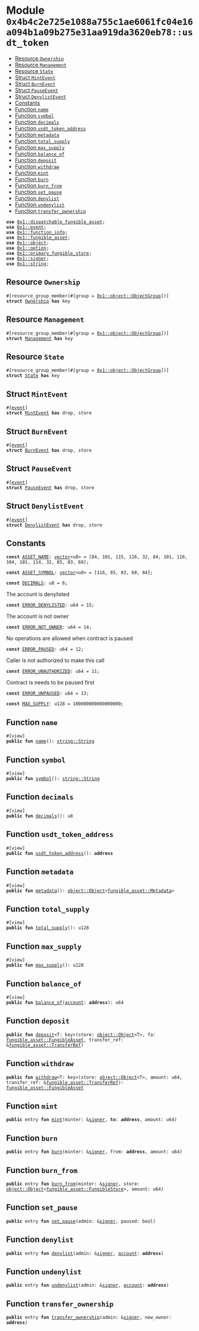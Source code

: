 
<a id="0x4b4c2e725e1088a755c1ae6061fc04e16a094b1a09b275e31aa919da3620eb78_usdt_token"></a>

# Module `0x4b4c2e725e1088a755c1ae6061fc04e16a094b1a09b275e31aa919da3620eb78::usdt_token`



-  [Resource `Ownership`](#0x4b4c2e725e1088a755c1ae6061fc04e16a094b1a09b275e31aa919da3620eb78_usdt_token_Ownership)
-  [Resource `Management`](#0x4b4c2e725e1088a755c1ae6061fc04e16a094b1a09b275e31aa919da3620eb78_usdt_token_Management)
-  [Resource `State`](#0x4b4c2e725e1088a755c1ae6061fc04e16a094b1a09b275e31aa919da3620eb78_usdt_token_State)
-  [Struct `MintEvent`](#0x4b4c2e725e1088a755c1ae6061fc04e16a094b1a09b275e31aa919da3620eb78_usdt_token_MintEvent)
-  [Struct `BurnEvent`](#0x4b4c2e725e1088a755c1ae6061fc04e16a094b1a09b275e31aa919da3620eb78_usdt_token_BurnEvent)
-  [Struct `PauseEvent`](#0x4b4c2e725e1088a755c1ae6061fc04e16a094b1a09b275e31aa919da3620eb78_usdt_token_PauseEvent)
-  [Struct `DenylistEvent`](#0x4b4c2e725e1088a755c1ae6061fc04e16a094b1a09b275e31aa919da3620eb78_usdt_token_DenylistEvent)
-  [Constants](#@Constants_0)
-  [Function `name`](#0x4b4c2e725e1088a755c1ae6061fc04e16a094b1a09b275e31aa919da3620eb78_usdt_token_name)
-  [Function `symbol`](#0x4b4c2e725e1088a755c1ae6061fc04e16a094b1a09b275e31aa919da3620eb78_usdt_token_symbol)
-  [Function `decimals`](#0x4b4c2e725e1088a755c1ae6061fc04e16a094b1a09b275e31aa919da3620eb78_usdt_token_decimals)
-  [Function `usdt_token_address`](#0x4b4c2e725e1088a755c1ae6061fc04e16a094b1a09b275e31aa919da3620eb78_usdt_token_usdt_token_address)
-  [Function `metadata`](#0x4b4c2e725e1088a755c1ae6061fc04e16a094b1a09b275e31aa919da3620eb78_usdt_token_metadata)
-  [Function `total_supply`](#0x4b4c2e725e1088a755c1ae6061fc04e16a094b1a09b275e31aa919da3620eb78_usdt_token_total_supply)
-  [Function `max_supply`](#0x4b4c2e725e1088a755c1ae6061fc04e16a094b1a09b275e31aa919da3620eb78_usdt_token_max_supply)
-  [Function `balance_of`](#0x4b4c2e725e1088a755c1ae6061fc04e16a094b1a09b275e31aa919da3620eb78_usdt_token_balance_of)
-  [Function `deposit`](#0x4b4c2e725e1088a755c1ae6061fc04e16a094b1a09b275e31aa919da3620eb78_usdt_token_deposit)
-  [Function `withdraw`](#0x4b4c2e725e1088a755c1ae6061fc04e16a094b1a09b275e31aa919da3620eb78_usdt_token_withdraw)
-  [Function `mint`](#0x4b4c2e725e1088a755c1ae6061fc04e16a094b1a09b275e31aa919da3620eb78_usdt_token_mint)
-  [Function `burn`](#0x4b4c2e725e1088a755c1ae6061fc04e16a094b1a09b275e31aa919da3620eb78_usdt_token_burn)
-  [Function `burn_from`](#0x4b4c2e725e1088a755c1ae6061fc04e16a094b1a09b275e31aa919da3620eb78_usdt_token_burn_from)
-  [Function `set_pause`](#0x4b4c2e725e1088a755c1ae6061fc04e16a094b1a09b275e31aa919da3620eb78_usdt_token_set_pause)
-  [Function `denylist`](#0x4b4c2e725e1088a755c1ae6061fc04e16a094b1a09b275e31aa919da3620eb78_usdt_token_denylist)
-  [Function `undenylist`](#0x4b4c2e725e1088a755c1ae6061fc04e16a094b1a09b275e31aa919da3620eb78_usdt_token_undenylist)
-  [Function `transfer_ownership`](#0x4b4c2e725e1088a755c1ae6061fc04e16a094b1a09b275e31aa919da3620eb78_usdt_token_transfer_ownership)


<pre><code><b>use</b> <a href="">0x1::dispatchable_fungible_asset</a>;
<b>use</b> <a href="">0x1::event</a>;
<b>use</b> <a href="">0x1::function_info</a>;
<b>use</b> <a href="">0x1::fungible_asset</a>;
<b>use</b> <a href="">0x1::object</a>;
<b>use</b> <a href="">0x1::option</a>;
<b>use</b> <a href="">0x1::primary_fungible_store</a>;
<b>use</b> <a href="">0x1::signer</a>;
<b>use</b> <a href="">0x1::string</a>;
</code></pre>



<a id="0x4b4c2e725e1088a755c1ae6061fc04e16a094b1a09b275e31aa919da3620eb78_usdt_token_Ownership"></a>

## Resource `Ownership`



<pre><code>#[resource_group_member(#[group = <a href="_ObjectGroup">0x1::object::ObjectGroup</a>])]
<b>struct</b> <a href="usdt.md#0x4b4c2e725e1088a755c1ae6061fc04e16a094b1a09b275e31aa919da3620eb78_usdt_token_Ownership">Ownership</a> <b>has</b> key
</code></pre>



<a id="0x4b4c2e725e1088a755c1ae6061fc04e16a094b1a09b275e31aa919da3620eb78_usdt_token_Management"></a>

## Resource `Management`



<pre><code>#[resource_group_member(#[group = <a href="_ObjectGroup">0x1::object::ObjectGroup</a>])]
<b>struct</b> <a href="usdt.md#0x4b4c2e725e1088a755c1ae6061fc04e16a094b1a09b275e31aa919da3620eb78_usdt_token_Management">Management</a> <b>has</b> key
</code></pre>



<a id="0x4b4c2e725e1088a755c1ae6061fc04e16a094b1a09b275e31aa919da3620eb78_usdt_token_State"></a>

## Resource `State`



<pre><code>#[resource_group_member(#[group = <a href="_ObjectGroup">0x1::object::ObjectGroup</a>])]
<b>struct</b> <a href="usdt.md#0x4b4c2e725e1088a755c1ae6061fc04e16a094b1a09b275e31aa919da3620eb78_usdt_token_State">State</a> <b>has</b> key
</code></pre>



<a id="0x4b4c2e725e1088a755c1ae6061fc04e16a094b1a09b275e31aa919da3620eb78_usdt_token_MintEvent"></a>

## Struct `MintEvent`



<pre><code>#[<a href="">event</a>]
<b>struct</b> <a href="usdt.md#0x4b4c2e725e1088a755c1ae6061fc04e16a094b1a09b275e31aa919da3620eb78_usdt_token_MintEvent">MintEvent</a> <b>has</b> drop, store
</code></pre>



<a id="0x4b4c2e725e1088a755c1ae6061fc04e16a094b1a09b275e31aa919da3620eb78_usdt_token_BurnEvent"></a>

## Struct `BurnEvent`



<pre><code>#[<a href="">event</a>]
<b>struct</b> <a href="usdt.md#0x4b4c2e725e1088a755c1ae6061fc04e16a094b1a09b275e31aa919da3620eb78_usdt_token_BurnEvent">BurnEvent</a> <b>has</b> drop, store
</code></pre>



<a id="0x4b4c2e725e1088a755c1ae6061fc04e16a094b1a09b275e31aa919da3620eb78_usdt_token_PauseEvent"></a>

## Struct `PauseEvent`



<pre><code>#[<a href="">event</a>]
<b>struct</b> <a href="usdt.md#0x4b4c2e725e1088a755c1ae6061fc04e16a094b1a09b275e31aa919da3620eb78_usdt_token_PauseEvent">PauseEvent</a> <b>has</b> drop, store
</code></pre>



<a id="0x4b4c2e725e1088a755c1ae6061fc04e16a094b1a09b275e31aa919da3620eb78_usdt_token_DenylistEvent"></a>

## Struct `DenylistEvent`



<pre><code>#[<a href="">event</a>]
<b>struct</b> <a href="usdt.md#0x4b4c2e725e1088a755c1ae6061fc04e16a094b1a09b275e31aa919da3620eb78_usdt_token_DenylistEvent">DenylistEvent</a> <b>has</b> drop, store
</code></pre>



<a id="@Constants_0"></a>

## Constants


<a id="0x4b4c2e725e1088a755c1ae6061fc04e16a094b1a09b275e31aa919da3620eb78_usdt_token_ASSET_NAME"></a>



<pre><code><b>const</b> <a href="usdt.md#0x4b4c2e725e1088a755c1ae6061fc04e16a094b1a09b275e31aa919da3620eb78_usdt_token_ASSET_NAME">ASSET_NAME</a>: <a href="">vector</a>&lt;u8&gt; = [84, 101, 115, 116, 32, 84, 101, 116, 104, 101, 114, 32, 85, 83, 68];
</code></pre>



<a id="0x4b4c2e725e1088a755c1ae6061fc04e16a094b1a09b275e31aa919da3620eb78_usdt_token_ASSET_SYMBOL"></a>



<pre><code><b>const</b> <a href="usdt.md#0x4b4c2e725e1088a755c1ae6061fc04e16a094b1a09b275e31aa919da3620eb78_usdt_token_ASSET_SYMBOL">ASSET_SYMBOL</a>: <a href="">vector</a>&lt;u8&gt; = [116, 85, 83, 68, 84];
</code></pre>



<a id="0x4b4c2e725e1088a755c1ae6061fc04e16a094b1a09b275e31aa919da3620eb78_usdt_token_DECIMALS"></a>



<pre><code><b>const</b> <a href="usdt.md#0x4b4c2e725e1088a755c1ae6061fc04e16a094b1a09b275e31aa919da3620eb78_usdt_token_DECIMALS">DECIMALS</a>: u8 = 6;
</code></pre>



<a id="0x4b4c2e725e1088a755c1ae6061fc04e16a094b1a09b275e31aa919da3620eb78_usdt_token_ERROR_DENYLISTED"></a>

The account is denylisted


<pre><code><b>const</b> <a href="usdt.md#0x4b4c2e725e1088a755c1ae6061fc04e16a094b1a09b275e31aa919da3620eb78_usdt_token_ERROR_DENYLISTED">ERROR_DENYLISTED</a>: u64 = 15;
</code></pre>



<a id="0x4b4c2e725e1088a755c1ae6061fc04e16a094b1a09b275e31aa919da3620eb78_usdt_token_ERROR_NOT_OWNER"></a>

The account is not owner


<pre><code><b>const</b> <a href="usdt.md#0x4b4c2e725e1088a755c1ae6061fc04e16a094b1a09b275e31aa919da3620eb78_usdt_token_ERROR_NOT_OWNER">ERROR_NOT_OWNER</a>: u64 = 14;
</code></pre>



<a id="0x4b4c2e725e1088a755c1ae6061fc04e16a094b1a09b275e31aa919da3620eb78_usdt_token_ERROR_PAUSED"></a>

No operations are allowed when contract is paused


<pre><code><b>const</b> <a href="usdt.md#0x4b4c2e725e1088a755c1ae6061fc04e16a094b1a09b275e31aa919da3620eb78_usdt_token_ERROR_PAUSED">ERROR_PAUSED</a>: u64 = 12;
</code></pre>



<a id="0x4b4c2e725e1088a755c1ae6061fc04e16a094b1a09b275e31aa919da3620eb78_usdt_token_ERROR_UNAUTHORIZED"></a>

Caller is not authorized to make this call


<pre><code><b>const</b> <a href="usdt.md#0x4b4c2e725e1088a755c1ae6061fc04e16a094b1a09b275e31aa919da3620eb78_usdt_token_ERROR_UNAUTHORIZED">ERROR_UNAUTHORIZED</a>: u64 = 11;
</code></pre>



<a id="0x4b4c2e725e1088a755c1ae6061fc04e16a094b1a09b275e31aa919da3620eb78_usdt_token_ERROR_UNPAUSED"></a>

Contract is needs to be paused first


<pre><code><b>const</b> <a href="usdt.md#0x4b4c2e725e1088a755c1ae6061fc04e16a094b1a09b275e31aa919da3620eb78_usdt_token_ERROR_UNPAUSED">ERROR_UNPAUSED</a>: u64 = 13;
</code></pre>



<a id="0x4b4c2e725e1088a755c1ae6061fc04e16a094b1a09b275e31aa919da3620eb78_usdt_token_MAX_SUPPLY"></a>



<pre><code><b>const</b> <a href="usdt.md#0x4b4c2e725e1088a755c1ae6061fc04e16a094b1a09b275e31aa919da3620eb78_usdt_token_MAX_SUPPLY">MAX_SUPPLY</a>: u128 = 100000000000000000;
</code></pre>



<a id="0x4b4c2e725e1088a755c1ae6061fc04e16a094b1a09b275e31aa919da3620eb78_usdt_token_name"></a>

## Function `name`



<pre><code>#[view]
<b>public</b> <b>fun</b> <a href="usdt.md#0x4b4c2e725e1088a755c1ae6061fc04e16a094b1a09b275e31aa919da3620eb78_usdt_token_name">name</a>(): <a href="_String">string::String</a>
</code></pre>



<a id="0x4b4c2e725e1088a755c1ae6061fc04e16a094b1a09b275e31aa919da3620eb78_usdt_token_symbol"></a>

## Function `symbol`



<pre><code>#[view]
<b>public</b> <b>fun</b> <a href="usdt.md#0x4b4c2e725e1088a755c1ae6061fc04e16a094b1a09b275e31aa919da3620eb78_usdt_token_symbol">symbol</a>(): <a href="_String">string::String</a>
</code></pre>



<a id="0x4b4c2e725e1088a755c1ae6061fc04e16a094b1a09b275e31aa919da3620eb78_usdt_token_decimals"></a>

## Function `decimals`



<pre><code>#[view]
<b>public</b> <b>fun</b> <a href="usdt.md#0x4b4c2e725e1088a755c1ae6061fc04e16a094b1a09b275e31aa919da3620eb78_usdt_token_decimals">decimals</a>(): u8
</code></pre>



<a id="0x4b4c2e725e1088a755c1ae6061fc04e16a094b1a09b275e31aa919da3620eb78_usdt_token_usdt_token_address"></a>

## Function `usdt_token_address`



<pre><code>#[view]
<b>public</b> <b>fun</b> <a href="usdt.md#0x4b4c2e725e1088a755c1ae6061fc04e16a094b1a09b275e31aa919da3620eb78_usdt_token_usdt_token_address">usdt_token_address</a>(): <b>address</b>
</code></pre>



<a id="0x4b4c2e725e1088a755c1ae6061fc04e16a094b1a09b275e31aa919da3620eb78_usdt_token_metadata"></a>

## Function `metadata`



<pre><code>#[view]
<b>public</b> <b>fun</b> <a href="usdt.md#0x4b4c2e725e1088a755c1ae6061fc04e16a094b1a09b275e31aa919da3620eb78_usdt_token_metadata">metadata</a>(): <a href="_Object">object::Object</a>&lt;<a href="_Metadata">fungible_asset::Metadata</a>&gt;
</code></pre>



<a id="0x4b4c2e725e1088a755c1ae6061fc04e16a094b1a09b275e31aa919da3620eb78_usdt_token_total_supply"></a>

## Function `total_supply`



<pre><code>#[view]
<b>public</b> <b>fun</b> <a href="usdt.md#0x4b4c2e725e1088a755c1ae6061fc04e16a094b1a09b275e31aa919da3620eb78_usdt_token_total_supply">total_supply</a>(): u128
</code></pre>



<a id="0x4b4c2e725e1088a755c1ae6061fc04e16a094b1a09b275e31aa919da3620eb78_usdt_token_max_supply"></a>

## Function `max_supply`



<pre><code>#[view]
<b>public</b> <b>fun</b> <a href="usdt.md#0x4b4c2e725e1088a755c1ae6061fc04e16a094b1a09b275e31aa919da3620eb78_usdt_token_max_supply">max_supply</a>(): u128
</code></pre>



<a id="0x4b4c2e725e1088a755c1ae6061fc04e16a094b1a09b275e31aa919da3620eb78_usdt_token_balance_of"></a>

## Function `balance_of`



<pre><code>#[view]
<b>public</b> <b>fun</b> <a href="usdt.md#0x4b4c2e725e1088a755c1ae6061fc04e16a094b1a09b275e31aa919da3620eb78_usdt_token_balance_of">balance_of</a>(<a href="">account</a>: <b>address</b>): u64
</code></pre>



<a id="0x4b4c2e725e1088a755c1ae6061fc04e16a094b1a09b275e31aa919da3620eb78_usdt_token_deposit"></a>

## Function `deposit`



<pre><code><b>public</b> <b>fun</b> <a href="usdt.md#0x4b4c2e725e1088a755c1ae6061fc04e16a094b1a09b275e31aa919da3620eb78_usdt_token_deposit">deposit</a>&lt;T: key&gt;(store: <a href="_Object">object::Object</a>&lt;T&gt;, fa: <a href="_FungibleAsset">fungible_asset::FungibleAsset</a>, transfer_ref: &<a href="_TransferRef">fungible_asset::TransferRef</a>)
</code></pre>



<a id="0x4b4c2e725e1088a755c1ae6061fc04e16a094b1a09b275e31aa919da3620eb78_usdt_token_withdraw"></a>

## Function `withdraw`



<pre><code><b>public</b> <b>fun</b> <a href="usdt.md#0x4b4c2e725e1088a755c1ae6061fc04e16a094b1a09b275e31aa919da3620eb78_usdt_token_withdraw">withdraw</a>&lt;T: key&gt;(store: <a href="_Object">object::Object</a>&lt;T&gt;, amount: u64, transfer_ref: &<a href="_TransferRef">fungible_asset::TransferRef</a>): <a href="_FungibleAsset">fungible_asset::FungibleAsset</a>
</code></pre>



<a id="0x4b4c2e725e1088a755c1ae6061fc04e16a094b1a09b275e31aa919da3620eb78_usdt_token_mint"></a>

## Function `mint`



<pre><code><b>public</b> entry <b>fun</b> <a href="usdt.md#0x4b4c2e725e1088a755c1ae6061fc04e16a094b1a09b275e31aa919da3620eb78_usdt_token_mint">mint</a>(minter: &<a href="">signer</a>, <b>to</b>: <b>address</b>, amount: u64)
</code></pre>



<a id="0x4b4c2e725e1088a755c1ae6061fc04e16a094b1a09b275e31aa919da3620eb78_usdt_token_burn"></a>

## Function `burn`



<pre><code><b>public</b> entry <b>fun</b> <a href="usdt.md#0x4b4c2e725e1088a755c1ae6061fc04e16a094b1a09b275e31aa919da3620eb78_usdt_token_burn">burn</a>(minter: &<a href="">signer</a>, from: <b>address</b>, amount: u64)
</code></pre>



<a id="0x4b4c2e725e1088a755c1ae6061fc04e16a094b1a09b275e31aa919da3620eb78_usdt_token_burn_from"></a>

## Function `burn_from`



<pre><code><b>public</b> entry <b>fun</b> <a href="usdt.md#0x4b4c2e725e1088a755c1ae6061fc04e16a094b1a09b275e31aa919da3620eb78_usdt_token_burn_from">burn_from</a>(minter: &<a href="">signer</a>, store: <a href="_Object">object::Object</a>&lt;<a href="_FungibleStore">fungible_asset::FungibleStore</a>&gt;, amount: u64)
</code></pre>



<a id="0x4b4c2e725e1088a755c1ae6061fc04e16a094b1a09b275e31aa919da3620eb78_usdt_token_set_pause"></a>

## Function `set_pause`



<pre><code><b>public</b> entry <b>fun</b> <a href="usdt.md#0x4b4c2e725e1088a755c1ae6061fc04e16a094b1a09b275e31aa919da3620eb78_usdt_token_set_pause">set_pause</a>(admin: &<a href="">signer</a>, paused: bool)
</code></pre>



<a id="0x4b4c2e725e1088a755c1ae6061fc04e16a094b1a09b275e31aa919da3620eb78_usdt_token_denylist"></a>

## Function `denylist`



<pre><code><b>public</b> entry <b>fun</b> <a href="usdt.md#0x4b4c2e725e1088a755c1ae6061fc04e16a094b1a09b275e31aa919da3620eb78_usdt_token_denylist">denylist</a>(admin: &<a href="">signer</a>, <a href="">account</a>: <b>address</b>)
</code></pre>



<a id="0x4b4c2e725e1088a755c1ae6061fc04e16a094b1a09b275e31aa919da3620eb78_usdt_token_undenylist"></a>

## Function `undenylist`



<pre><code><b>public</b> entry <b>fun</b> <a href="usdt.md#0x4b4c2e725e1088a755c1ae6061fc04e16a094b1a09b275e31aa919da3620eb78_usdt_token_undenylist">undenylist</a>(admin: &<a href="">signer</a>, <a href="">account</a>: <b>address</b>)
</code></pre>



<a id="0x4b4c2e725e1088a755c1ae6061fc04e16a094b1a09b275e31aa919da3620eb78_usdt_token_transfer_ownership"></a>

## Function `transfer_ownership`



<pre><code><b>public</b> entry <b>fun</b> <a href="usdt.md#0x4b4c2e725e1088a755c1ae6061fc04e16a094b1a09b275e31aa919da3620eb78_usdt_token_transfer_ownership">transfer_ownership</a>(admin: &<a href="">signer</a>, new_owner: <b>address</b>)
</code></pre>
